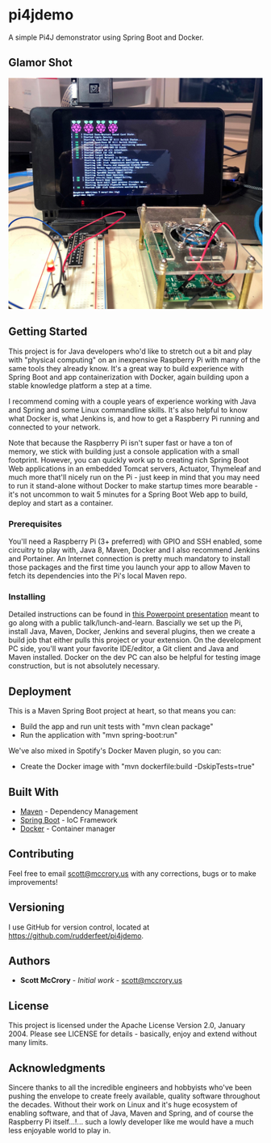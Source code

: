 # pi4jdemo

A simple Pi4J demonstrator using Spring Boot and Docker.

## Glamor Shot
![p4jdemo](pi4jdemo_glamor_shot.jpg)

## Getting Started

This project is for Java developers who'd like to stretch out a bit and play
with "physical computing" on an inexpensive Raspberry Pi with many of the same
tools they already know.  It's a great way to build experience with Spring Boot
and app containerization with Docker, again building upon a stable knowledge
platform a step at a time.

I recommend coming with a couple years of experience working with Java and Spring
and some Linux commandline skills.  It's also helpful to know what Docker is,
what Jenkins is, and how to get a Raspberry Pi running and connected to your network.

Note that because the Raspberry Pi isn't super fast or have a ton of memory, we
stick with building just a console application with a small footprint. However,
you can quickly work up to creating rich Spring Boot Web applications in an
embedded Tomcat servers, Actuator, Thymeleaf and much more that'll nicely run
on the Pi - just keep in mind that you may need to run it stand-alone without Docker
to make startup times more bearable - it's not uncommon to wait 5 minutes for
a Spring Boot Web app to build, deploy and start as a container.

### Prerequisites

You'll need a Raspberry Pi (3+ preferred) with GPIO and SSH enabled, some circuitry
to play with, Java 8, Maven, Docker and I also recommend Jenkins and Portainer.
An Internet connection is pretty much mandatory to install those packages
and the first time you launch your app to allow Maven to fetch its dependencies
into the Pi's local Maven repo.

### Installing

Detailed instructions can be found in [this Powerpoint presentation](https://github.com/rudderfeet/pi4jdemo/blob/master/Columbus%20Code%20Camp%20-%20Java%20on%20the%20Raspberry%20Pi%20-%202018-10-27.pptx)
meant to go along with a public talk/lunch-and-learn.  Bascially we set up the Pi,
install Java, Maven, Docker, Jenkins and several plugins, then we create a build job
that either pulls this project or your extension.  On the development PC side, you'll
want your favorite IDE/editor, a Git client and Java and Maven installed.  Docker on
the dev PC can also be helpful for testing image construction, but is not absolutely necessary.

## Deployment

This is a Maven Spring Boot project at heart, so that means you can:

* Build the app and run unit tests with "mvn clean package"
* Run the application with "mvn spring-boot:run"

We've also mixed in Spotify's Docker Maven plugin, so you can:

* Create the Docker image with "mvn dockerfile:build -DskipTests=true"

## Built With

* [Maven](https://maven.apache.org/) - Dependency Management
* [Spring Boot](http://spring.io/projects/spring-boot) - IoC Framework
* [Docker](https://www.docker.com/) - Container manager

## Contributing

Feel free to email scott@mccrory.us with any corrections, bugs or to make improvements!

## Versioning

I use GitHub for version control, located at https://github.com/rudderfeet/pi4jdemo.

## Authors

* **Scott McCrory** - *Initial work* - scott@mccrory.us

## License

This project is licensed under the Apache License Version 2.0, January 2004.
Please see LICENSE for details - basically, enjoy and extend without many limits.

## Acknowledgments

Sincere thanks to all the incredible engineers and hobbyists who've been pushing the envelope
to create freely available, quality software throughout the decades.  Without their work on
Linux and it's huge ecosystem of enabling software, and that of Java, Maven and Spring, and
of course the Raspberry Pi itself...!... such a lowly developer like me would have a much less
enjoyable world to play in.
